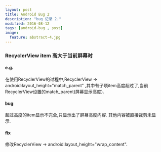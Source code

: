 ```yaml
---
layout: post
title: Android Bug 2
description: "bug 记录 2."
modified: 2016-08-12
tags: [android-bug , post]
image:
  feature: abstract-4.jpg
---
```


### RecyclerView item 高大于当前屏幕时

#### e.g.

在使用RecyclerView的过程中,RecyclerView -> android:layout_height="match_parent"
,其中有子项item高度超过了,当前RecyclerView设置的match_parent(屏幕显示高度).

#### bug

超过高度的item显示不完全,只显示出了屏幕高度内容. 其他内容被直接裁剪未显示.

#### fix

修改RecyclerView -> android:layout_height="wrap_content".

